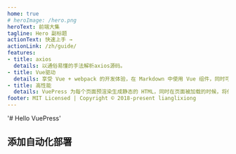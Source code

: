 ```yaml
---
home: true
# heroImage: /hero.png
heroText: 前端大集
tagline: Hero 副标题
actionText: 快速上手 →
actionLink: /zh/guide/
features:
- title: axios
  details: 以通俗易懂的手法解析axios源码。
- title: Vue驱动
  details: 享受 Vue + webpack 的开发体验，在 Markdown 中使用 Vue 组件，同时可以使用 Vue 来开发自定义主题。
- title: 高性能
  details: VuePress 为每个页面预渲染生成静态的 HTML，同时在页面被加载的时候，将作为 SPA 运行。
footer: MIT Licensed | Copyright © 2018-present lianglixiong
---
```


'# Hello VuePress' 

## 添加自动化部署
